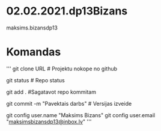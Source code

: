 # 02.02.2021.dp13Bizans
maksims.bizansdp13
    
# Komandas 
'''
git clone URL                      # Projektu nokope no github

git status                          # Repo status

git add .                            #Sagatavot repo kommitam

git commit -m "Pavektais darbs"     # Versijas izveide 

git config user.name "Maksims Bizans"
git config user.email "maksimsbizansdp13@inbox.lv"
'''
